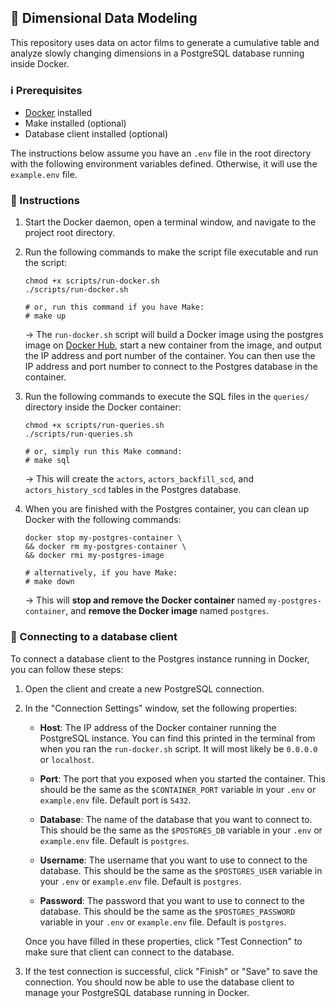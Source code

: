 ## :rocket: Dimensional Data Modeling

This repository uses data on actor films to generate a cumulative table and analyze slowly changing dimensions in a PostgreSQL database running inside Docker.

### :information_source: Prerequisites 
* [Docker](https://docs.docker.com/get-docker/) installed
* Make installed (optional)
* Database client installed (optional)

The instructions below assume you have an `.env` file in the root directory with the following environment variables defined. Otherwise, it will use the `example.env` file.

### :pencil: Instructions

1. Start the Docker daemon, open a terminal window, and navigate to the project root directory.

2. Run the following commands to make the script file executable and run the script:
    
    ```
    chmod +x scripts/run-docker.sh
    ./scripts/run-docker.sh

    # or, run this command if you have Make:
    # make up
    ```

    &rarr; The `run-docker.sh` script will build a Docker image using the postgres image on [Docker Hub](https://hub.docker.com/_/postgres), start a new container from the image, and output the IP address and port number of the container. You can then use the IP address and port number to connect to the Postgres database in the container.


3. Run the following commands to execute the SQL files in the `queries/` directory inside the Docker container:
    
    ```
    chmod +x scripts/run-queries.sh
	./scripts/run-queries.sh

    # or, simply run this Make command:
    # make sql
    ```

    &rarr; This will create the `actors`, `actors_backfill_scd`, and `actors_history_scd` tables in the Postgres database.

4. When you are finished with the Postgres container, you can clean up Docker with the following commands:

    ```
    docker stop my-postgres-container \
    && docker rm my-postgres-container \
    && docker rmi my-postgres-image

    # alternatively, if you have Make:
    # make down
    ```

    &rarr; This will **stop and remove the Docker container** named `my-postgres-container`, and **remove the Docker image** named `postgres`. 


### :electric_plug: Connecting to a database client

To connect a database client to the Postgres instance running in Docker, you can follow these steps:

1. Open the client and create a new PostgreSQL connection.

2. In the "Connection Settings" window, set the following properties:

    * **Host**: The IP address of the Docker container running the PostgreSQL instance. You can find this printed in the terminal from when you ran the `run-docker.sh` script. It will most likely be `0.0.0.0` or `localhost`.

    * **Port**: The port that you exposed when you started the container. This should be the same as the `$CONTAINER_PORT` variable in your `.env` or `example.env` file. Default port is `5432`.

    * **Database**: The name of the database that you want to connect to. This should be the same as the `$POSTGRES_DB` variable in your `.env` or `example.env` file. Default is `postgres`.

    * **Username**: The username that you want to use to connect to the database. This should be the same as the `$POSTGRES_USER` variable in your `.env` or `example.env` file. Default is `postgres`.

    * **Password**: The password that you want to use to connect to the database. This should be the same as the `$POSTGRES_PASSWORD` variable in your `.env` or `example.env` file. Default is `postgres`.

    Once you have filled in these properties, click "Test Connection" to make sure that client can connect to the database.

3. If the test connection is successful, click "Finish" or "Save" to save the connection. You should now be able to use the database client to manage your PostgreSQL database running in Docker.
